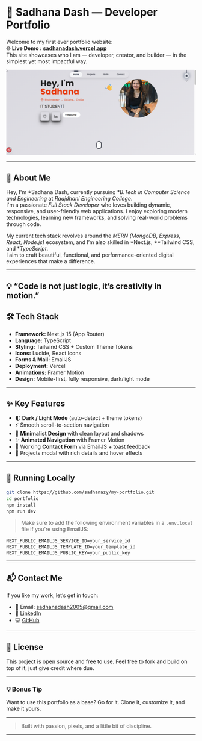 # 🚀 Sadhana Dash — Developer Portfolio

Welcome to my first ever portfolio website:  
🌐 **Live Demo : [sadhanadash.vercel.app](https://my-first-portfolio-rust-two.vercel.app)**  
This site showcases who I am — developer, creator, and builder — in the simplest yet most impactful way.

![Portfolio Preview](./public/portfolio.png)

---

## 📌 About Me

Hey, I'm *Sadhana Dash, currently pursuing **B.Tech in Computer Science and Engineering* at *Raajdhani Engineering College*.  
I'm a passionate *Full Stack Developer* who loves building dynamic, responsive, and user-friendly web applications. I enjoy exploring modern technologies, learning new frameworks, and solving real-world problems through code.  

My current tech stack revolves around the *MERN (MongoDB, Express, React, Node.js)* ecosystem, and I’m also skilled in *Next.js, **Tailwind CSS, and **TypeScript*.  
I aim to craft beautiful, functional, and performance-oriented digital experiences that make a difference.

---

💡 “Code is not just logic, it’s creativity in motion.”
---

## 🛠️ Tech Stack

- **Framework:** Next.js 15 (App Router)
- **Language:** TypeScript
- **Styling:** Tailwind CSS + Custom Theme Tokens
- **Icons:** Lucide, React Icons
- **Forms & Mail:** EmailJS
- **Deployment:** Vercel
- **Animations:** Framer Motion
- **Design:** Mobile-first, fully responsive, dark/light mode

---

## ✨ Key Features

- 🌓 **Dark / Light Mode** (auto-detect + theme tokens)
- ⚡ Smooth scroll-to-section navigation
- 🧠 **Minimalist Design** with clean layout and shadows
- ✨ **Animated Navigation** with Framer Motion
- 📩 Working **Contact Form** via EmailJS + toast feedback
- 💼 Projects modal with rich details and hover effects

---

## 🧪 Running Locally

```bash
git clone https://github.com/sadhanazy/my-portfolio.git
cd portfolio
npm install
npm run dev
````

> Make sure to add the following environment variables in a `.env.local` file if you're using EmailJS:

```env
NEXT_PUBLIC_EMAILJS_SERVICE_ID=your_service_id
NEXT_PUBLIC_EMAILJS_TEMPLATE_ID=your_template_id
NEXT_PUBLIC_EMAILJS_PUBLIC_KEY=your_public_key
```

---

## 📬 Contact Me

If you like my work, let’s get in touch:

* 📩 Email: [sadhanadash2005@gmail.com](mailto:sadhanadash2005@gmail.com)
* 🔗 [LinkedIn](https://www.linkedin.com/in/sadhana-dash-2a5368351/)
* 💻 [GitHub](https://github.com/Sadhanazy)


---

## 📄 License

This project is open source and free to use. Feel free to fork and build on top of it, just give credit where due.

---

### 💡 Bonus Tip

Want to use this portfolio as a base? Go for it. Clone it, customize it, and make it yours.

---

> Built with passion, pixels, and a little bit of discipline.

---
